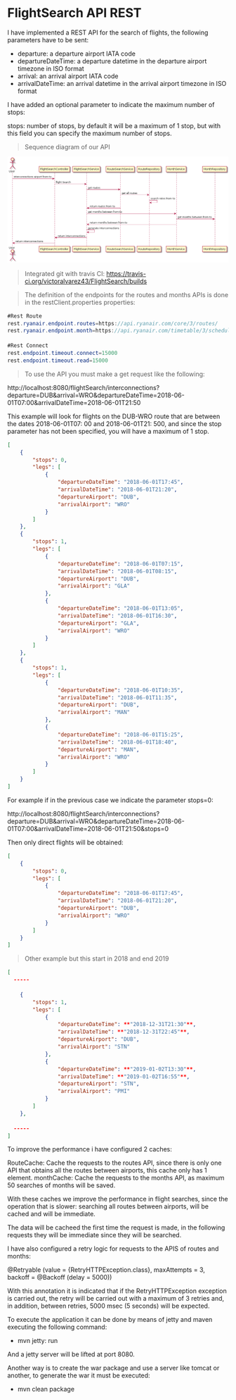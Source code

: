 # FlightSearch API REST


> 
 I have implemented a REST API for the search of flights, the following parameters have to be sent:
 > 
-	departure: a departure airport IATA code
-	departureDateTime: a departure datetime in the departure airport timezone in ISO format
-	arrival: an arrival airport IATA code
-	arrivalDateTime: an arrival datetime in the arrival airport timezone in ISO format

> 
I have added an optional parameter to indicate the maximum number of stops:

> 
stops: number of stops, by default it will be a maximum of 1 stop, but with this field you can specify the maximum number of stops.
> 

> Sequence diagram of our API

![Sequence diagram](https://raw.githubusercontent.com/victoralvarez43/FlightSearch/master/diagrams/secuenceImg.png)


> Integrated git with travis CI: https://travis-ci.org/victoralvarez43/FlightSearch/builds
>

> The definition of the endpoints for the routes and months APIs is done in the restClient.properties properties:

```java
#Rest Route
rest.ryanair.endpoint.routes=https://api.ryanair.com/core/3/routes/
rest.ryanair.endpoint.month=https://api.ryanair.com/timetable/3/schedules/{airportFrom}/{airportTo}/years/{year}/months/{month}

#Rest Connect
rest.endpoint.timeout.connect=15000
rest.endpoint.timeout.read=15000
```

> To use the API you must make a get request like the following:

>
http://localhost:8080/flightSearch/interconnections?departure=DUB&arrival=WRO&departureDateTime=2018-06-01T07:00&arrivalDateTime=2018-06-01T21:50

>
This example will look for flights on the DUB-WRO route that are between the dates 2018-06-01T07: 00 and 2018-06-01T21: 500, and since the stop parameter has not been specified, you will have a maximum of 1 stop.

```json
[
    {
        "stops": 0,
        "legs": [
            {
                "departureDateTime": "2018-06-01T17:45",
                "arrivalDateTime": "2018-06-01T21:20",
                "departureAirport": "DUB",
                "arrivalAirport": "WRO"
            }
        ]
    },
    {
        "stops": 1,
        "legs": [
            {
                "departureDateTime": "2018-06-01T07:15",
                "arrivalDateTime": "2018-06-01T08:15",
                "departureAirport": "DUB",
                "arrivalAirport": "GLA"
            },
            {
                "departureDateTime": "2018-06-01T13:05",
                "arrivalDateTime": "2018-06-01T16:30",
                "departureAirport": "GLA",
                "arrivalAirport": "WRO"
            }
        ]
    },
    {
        "stops": 1,
        "legs": [
            {
                "departureDateTime": "2018-06-01T10:35",
                "arrivalDateTime": "2018-06-01T11:35",
                "departureAirport": "DUB",
                "arrivalAirport": "MAN"
            },
            {
                "departureDateTime": "2018-06-01T15:25",
                "arrivalDateTime": "2018-06-01T18:40",
                "departureAirport": "MAN",
                "arrivalAirport": "WRO"
            }
        ]
    }
]
```


>
For example if in the previous case we indicate the parameter stops=0:

>
http://localhost:8080/flightSearch/interconnections?departure=DUB&arrival=WRO&departureDateTime=2018-06-01T07:00&arrivalDateTime=2018-06-01T21:50&stops=0

>
Then only direct flights will be obtained:

>

```json
[
    {
        "stops": 0,
        "legs": [
            {
                "departureDateTime": "2018-06-01T17:45",
                "arrivalDateTime": "2018-06-01T21:20",
                "departureAirport": "DUB",
                "arrivalAirport": "WRO"
            }
        ]
    }
]
```

> Other example but this start in 2018 and end 2019

```json
[
  -----
  
    {
        "stops": 1,
        "legs": [
            {
                "departureDateTime": **"2018-12-31T21:30"**,
                "arrivalDateTime": **"2018-12-31T22:45"**,
                "departureAirport": "DUB",
                "arrivalAirport": "STN"
            },
            {
                "departureDateTime": **"2019-01-02T13:30"**,
                "arrivalDateTime": **"2019-01-02T16:55"**,
                "departureAirport": "STN",
                "arrivalAirport": "PMI"
            }
        ]
    },
    
  -----
]
```

>
To improve the performance i have configured 2 caches:

>
RouteCache: Cache the requests to the routes API, since there is only one API that obtains all the routes between airports, this cache only has 1 element.
monthCache: Cache the requests to the months API, as maximum 50 searches of months will be saved.

>
With these caches we improve the performance in flight searches, since the operation that is slower: searching all routes between airports, will be cached and will be immediate.

>
The data will be cacheed the first time the request is made, in the following requests they will be immediate since they will be searched.

>
I have also configured a retry logic for requests to the APIS of routes and months:

>
@Retryable (value = {RetryHTTPException.class}, maxAttempts = 3, backoff = @Backoff (delay = 5000))

>
With this annotation it is indicated that if the RetryHTTPException exception is carried out, the retry will be carried out with a maximum of 3 retries and, in addition, between retries, 5000 msec (5 seconds) will be expected.

>
To execute the application it can be done by means of jetty and maven executing the following command:

>
- mvn jetty: run

>
And a jetty server will be lifted at port 8080.

>
Another way is to create the war package and use a server like tomcat or another, to generate the war it must be executed:

>
- mvn clean package